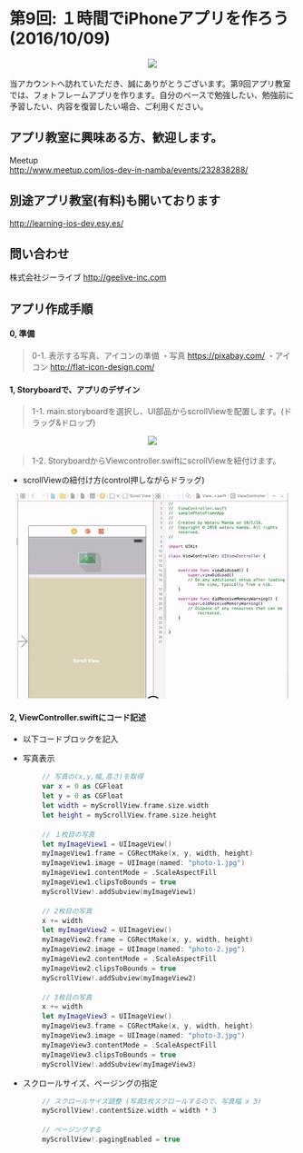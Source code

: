   
  
# 第9回: １時間でiPhoneアプリを作ろう (2016/10/09)

  <div style="text-align:center"><img src ="https://github.com/iosClassForBeginner/samplePhotoFrameApp/blob/master/Assets/sample.gif" /></div>
  
  当アカウントへ訪れていただき、誠にありがとうございます。第9回アプリ教室では、フォトフレームアプリを作ります。自分のペースで勉強したい、勉強前に予習したい、内容を復習したい場合、ご利用ください。
  
## アプリ教室に興味ある方、歓迎します。  
  Meetup  
  http://www.meetup.com/ios-dev-in-namba/events/232838288/  
  
## 別途アプリ教室(有料)も開いております  
  http://learning-ios-dev.esy.es/  

## 問い合わせ
  株式会社ジーライブ
  http://geelive-inc.com  

## アプリ作成手順
#### 0, 準備
> 0-1. 表示する写真、アイコンの準備
・写真
  https://pixabay.com/
・アイコン
  http://flat-icon-design.com/

#### 1, Storyboardで、アプリのデザイン
> 1-1. main.storyboardを選択し、UI部品からscrollViewを配置します。(ドラッグ&ドロップ)
<div style="text-align:center"><img src ="https://github.com/iosClassForBeginner/samplePhotoFrameApp/tree/master/Assets/6.jpg" /></div>

> 1-2. StoryboardからViewcontroller.swiftにscrollViewを紐付けます。
- scrollViewの紐付け方(control押しながらドラッグ)
<div style="text-align:center"><img src ="https://github.com/iosClassForBeginner/samplePhotoFrameApp/blob/master/Assets/7.gif" /></div>

#### 2, ViewController.swiftにコード記述
- 以下コードブロックを記入
  
- 写真表示

```Swift
        // 写真の(x,y,幅,高さ)を取得
        var x = 0 as CGFloat
        let y = 0 as CGFloat
        let width = myScrollView.frame.size.width
        let height = myScrollView.frame.size.height
        
        // １枚目の写真
        let myImageView1 = UIImageView()
        myImageView1.frame = CGRectMake(x, y, width, height)
        myImageView1.image = UIImage(named: "photo-1.jpg")
        myImageView1.contentMode = .ScaleAspectFill
        myImageView1.clipsToBounds = true
        myScrollView!.addSubview(myImageView1)
        
        // 2枚目の写真
        x += width
        let myImageView2 = UIImageView()
        myImageView2.frame = CGRectMake(x, y, width, height)
        myImageView2.image = UIImage(named: "photo-2.jpg")
        myImageView2.contentMode = .ScaleAspectFill
        myImageView2.clipsToBounds = true
        myScrollView!.addSubview(myImageView2)
        
        // 3枚目の写真
        x += width
        let myImageView3 = UIImageView()
        myImageView3.frame = CGRectMake(x, y, width, height)
        myImageView3.image = UIImage(named: "photo-3.jpg")
        myImageView3.contentMode = .ScaleAspectFill
        myImageView3.clipsToBounds = true
        myScrollView!.addSubview(myImageView3)
```
- スクロールサイズ、ページングの指定

```Swift
        // スクロールサイズ調整 (写真3枚スクロールするので、写真幅 x 3)
        myScrollView!.contentSize.width = width * 3
        
        // ページングする
        myScrollView!.pagingEnabled = true
```


